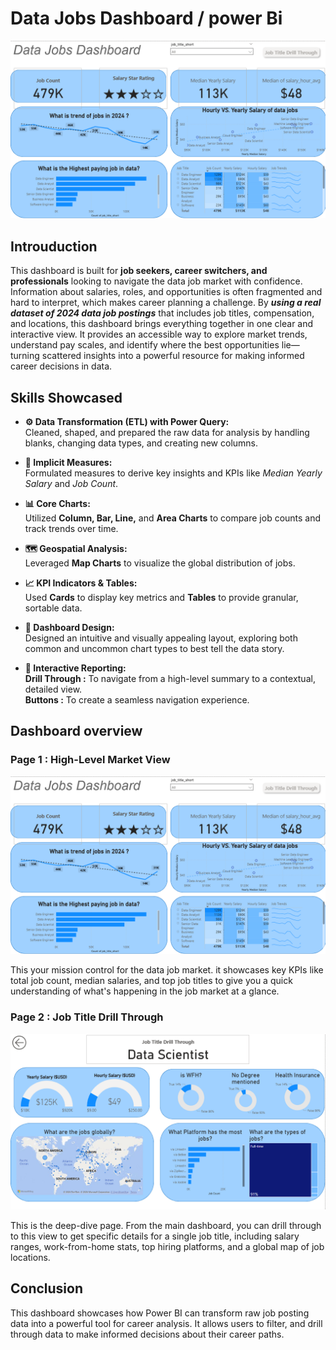 # Data Jobs Dashboard / power Bi

![Dashboard_page_1](/imges/Dashboard_page_1.png)

## Introuduction
This dashboard is built for  **job seekers, career switchers, and professionals**
 looking to navigate the data job market with confidence. Information about salaries, roles, and opportunities is often fragmented and hard to interpret, which makes career planning a challenge. By ***using a real dataset of 2024 data job postings*** that includes job titles, compensation, and locations, this dashboard brings everything together in one clear and interactive view. It provides an accessible way to explore market trends, understand pay scales, and identify where the best opportunities lie—turning scattered insights into a powerful resource for making informed career decisions in data.

## Skills Showcased

- **⚙️ Data Transformation (ETL) with Power Query:**  
  Cleaned, shaped, and prepared the raw data for analysis by handling blanks, changing data types, and creating new columns.  

- **🧮 Implicit Measures:**  
  Formulated measures to derive key insights and KPIs like *Median Yearly Salary* and *Job Count*.  

- **📊 Core Charts:**  
  Utilized **Column, Bar, Line,** and **Area Charts** to compare job counts and track trends over time.  

- **🗺️ Geospatial Analysis:**  
  Leveraged **Map Charts** to visualize the global distribution of jobs.  

- **📈 KPI Indicators & Tables:**  
  Used **Cards** to display key metrics and **Tables** to provide granular, sortable data.  

- **🎨 Dashboard Design:**  
  Designed an intuitive and visually appealing layout, exploring both common and uncommon chart types to best tell the data story.  

- **📌 Interactive Reporting:**  
  **Drill Through :** To navigate from a high-level summary to a contextual, detailed view.  
  **Buttons :** To create a seamless navigation experience.

## Dashboard overview

### Page 1 : High-Level Market View

![Dashboard_page_1](/imges/Dashboard_page_1.png)

This your mission control for the data job market. it showcases key KPIs like total job count, median salaries, and top job titles to give you a quick understanding of what's happening in the job market at a glance.

### Page 2 : Job Title Drill Through
![Dashboard_page_2](/imges/Dashboard_page_2.png)

This is the deep-dive page. From the main dashboard, you can drill through to this view to get specific details for a single job title, including salary ranges, work-from-home stats, top hiring platforms, and a global map of job locations.

## Conclusion

This dashboard showcases how Power BI can transform raw job posting data into a powerful tool for career analysis. It allows users to filter, and drill through data to make informed decisions about their career paths.

